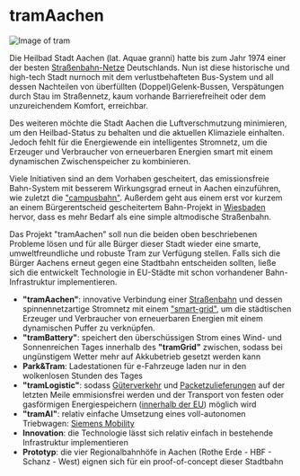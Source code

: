 # tramAachen
![Image of tram](https://upload.wikimedia.org/wikipedia/commons/thumb/4/49/ASEAG_1006.JPG/1200px-ASEAG_1006.JPG)

Die Heilbad Stadt Aachen (lat. Aquae granni) hatte bis zum Jahr 1974 einer der besten [Straßenbahn-Netze](https://de.m.wikipedia.org/wiki/Stra%C3%9Fenbahn_Aachen) Deutschlands. Nun ist diese historische und high-tech Stadt nurnoch mit dem verlustbehafteten Bus-System und all dessen Nachteilen von überfüllten (Doppel)Gelenk-Bussen, Verspätungen durch Stau im Straßennetz, kaum vorhande Barrierefreiheit oder dem unzureichendem Komfort, erreichbar. 

Des weiteren möchte die Stadt Aachen die Luftverschmutzung minimieren, um den Heilbad-Status zu behalten und die aktuellen Klimaziele einhalten. Jedoch fehlt für die Energiewende ein intelligentes Stromnetz, um die Erzeuger und Verbraucher von erneuerbaren Energien smart mit einem dynamischen Zwischenspeicher zu kombinieren. 

Viele Initiativen sind an dem Vorhaben gescheitert, das emissionsfreie Bahn-System mit besserem Wirkungsgrad erneut in Aachen einzuführen, wie zuletzt die ["campusbahn"](https://de.wikipedia.org/wiki/Campusbahn).
Außerdem geht aus einem erst vor kurzem an einem Bürgerentscheid gescheitertem Bahn-Projekt in [Wiesbaden](https://de.wikipedia.org/wiki/Citybahn_Wiesbaden) hervor, dass es mehr Bedarf als eine simple altmodische Straßenbahn.

Das Projekt "tramAachen" soll nun die beiden oben beschriebenen Probleme lösen und für alle Bürger dieser Stadt wieder eine smarte, umweltfreundliche und robuste Tram zur Verfügung stellen.
Falls sich die Bürger Aachens erneut gegen eine Stadtbahn entscheiden sollten, ließe sich die entwickelt Technologie in EU-Städte mit schon vorhandener Bahn-Infrastruktur implementieren.


* **"tramAachen"**: innovative Verbindung einer [Straßenbahn](https://de.m.wikipedia.org/wiki/Stra%C3%9Fenbahn_Stra%C3%9Fburg) und dessen spinnennetzartige Stromnetz mit einem ["smart-grid"](https://www.eon.de/de/eonerleben/smart-grid-so-funktioniert-das-intelligente-stromnetz.html), um die städtischen Erzeuger und Verbraucher von erneuerbaren Energien mit einem dynamischen Puffer zu verknüpfen.
* **"tramBattery"**: speichert den überschüssigen Strom eines Wind- und Sonnenreichen Tages innerhalb des **"tramGrid"** zwischen, sodass bei ungünstigem Wetter mehr auf Akkubetrieb gesetzt werden kann
* **Park&Tram**: Ladestationen für e-Fahrzeuge laden nur in den wolkenlosen Stunden des Tages
* **"tramLogistic"**: sodass [Güterverkehr](https://www.avg.info/unternehmen/presse/pressemitteilungen/meldungen/entwicklung-einer-guetertram-neues-verbundprojekt-logiktram.html) und [Packetzulieferungen](https://ducktrain.io) auf der letzten Meile emmisionsfrei werden und der Transport von festen oder gasförmigen Energiespeichern ([innerhalb der EU](https://de.m.wikipedia.org/wiki/Grenz%C3%BCberschreitender_Stra%C3%9Fenbahnverkehr)) möglich wird 
* **"tramAI"**: relativ einfache Umsetzung eines voll-autonomen Triebwagen: [Siemens Mobility](https://www.mobility.siemens.com/global/de/portfolio/schiene/fahrzeuge/strassenbahnen/autonome-strassenbahn.html)
* **Innovation**: die Technologie lässt sich relativ einfach in bestehende Infrastruktur implementieren
* **Prototyp**: die vier Regionalbahnhöfe in Aachen (Rothe Erde - HBF - Schanz - West) eignen sich für ein proof-of-concept dieser Stadtbahn

